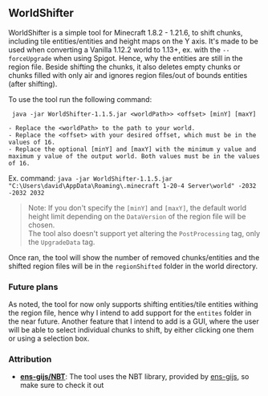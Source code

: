 ## WorldShifter

WorldShifter is a simple tool for Minecraft 1.8.2 - 1.21.6, to shift chunks, including tile entities/entities and height maps on the Y axis. It's made to be used when converting a Vanilla 1.12.2 world to 1.13+, ex. with the `--forceUpgrade` when using Spigot. Hence, why the entities are still in the region file. 
Beside shifting the chunks, it also deletes empty chunks or chunks filled with only air and ignores region files/out of bounds entities (after shifting).

To use the tool run the following command:

``` java -jar WorldShifter-1.1.5.jar <worldPath>> <offset> [minY] [maxY]```

    - Replace the <worldPath> to the path to your world.
    - Replace the <offset> with your desired offset, which must be in the values of 16.
    - Replace the optional [minY] and [maxY] with the minimum y value and maximum y value of the output world. Both values must be in the values of 16.

Ex. command: `java -jar WorldShifter-1.1.5.jar "C:\Users\david\AppData\Roaming\.minecraft 1-20-4 Server\world" -2032 -2032 2032`

> Note: If you don't specify the `[minY]` and `[maxY]`, the default world height limit depending on the `DataVersion` of the region file will be chosen.<br>
> The tool also doesn't support yet altering the `PostProcessing` tag, only the `UpgradeData` tag.

Once ran, the tool will show the number of removed chunks/entities and the shifted region files will be in the `regionShifted` folder in the world directory.

### Future plans
As noted, the tool for now only supports shifting entities/tile entities withing the region file, hence why I intend to add support for the `entites` folder in the near future. Another feature that I intend to add is a GUI, where the user will be able to select individual chunks to shift, by either clicking one them or using a selection box.

### Attribution
- **[ens-gijs/NBT](https://github.com/ens-gijs/NBT)**: The tool uses the NBT library, provided by [ens-gijs](https://github.com/ens-gijs), so make sure to check it out